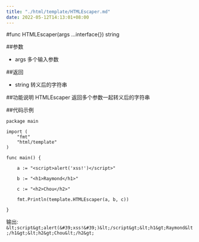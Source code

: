 ```yaml
---
title: "./html/template/HTMLEscaper.md"
date: 2022-05-12T14:13:01+08:00
---
```

#func HTMLEscaper(args ...interface{}) string

##参数
- args 多个输入参数

##返回
- string 转义后的字符串

##功能说明
HTMLEscaper 返回多个参数一起转义后的字符串

##代码示例

	package main
	
	import (
		"fmt"
		"html/template"
	)
	
	func main() {
	
		a := "<script>alert('xss!')</script>"
	
		b := "<h1>Raymond</h1>"
	
		c := "<h2>Chou</h2>"
	
		fmt.Println(template.HTMLEscaper(a, b, c))
	
	}
	
输出:	
`&lt;script&gt;alert(&#39;xss!&#39;)&lt;/script&gt;&lt;h1&gt;Raymond&lt;/h1&gt;&lt;h2&gt;Chou&lt;/h2&gt;`
